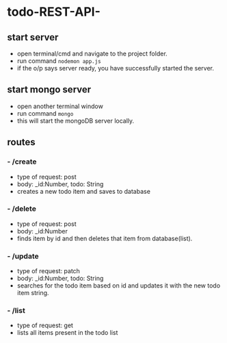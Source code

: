 # todo-REST-API-

## start server
- open terminal/cmd and navigate to the project folder.
- run command `nodemon app.js`
- if the o/p says server ready, you have successfully started the server.

## start mongo server
- open another terminal window
- run command `mongo`
- this will start the mongoDB server locally.


## routes
### - /create
- type of request: post
- body: _id:Number, todo: String
- creates a new todo item and saves to database

### - /delete
- type of request: post
- body: _id:Number
- finds item by id and then deletes that item from database(list).


### - /update
- type of request: patch
- body: _id:Number, todo: String
- searches for the todo item based on id and updates it with the new todo item string.

### - /list
- type of request: get
- lists all items present in the todo list



